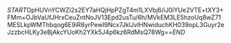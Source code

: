 $START$OpHUVnYCWZi2s2EY7aHQjHpPZgT4m1LXVbj6/iJ0iYUe2VTE+tXY3+FMm+OJbVaUfJHrxCeuZntNoJV13Epd2usTu/6h/MVkEM3LE5hzoUq8wZ71MESLkpWMThbqog6E9iR8yrPewI9Ncx7JklJvIHNwiduchKH039opL3Guyr2eJzzbcHLKy3eBjAkcYUoKh2YXk5J4p6kz6RdMsQ78Wg==$END$